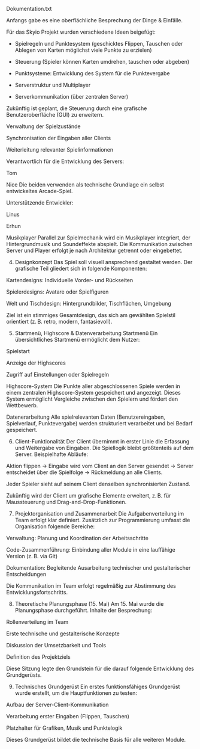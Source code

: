 Dokumentation.txt

Anfangs gabe es eine oberflächliche Besprechung der Dinge & Einfälle.

Für das Skyio Projekt wurden verschiedene Ideen beigefügt: 

- Spielregeln und Punktesystem (geschicktes Flippen, Tauschen oder Ablegen von Karten möglichst viele Punkte zu erzielen)

- Steuerung (Spieler können Karten umdrehen, tauschen oder abgeben)

- Punktsysteme: Entwicklung des System für die Punktevergabe 

- Serverstruktur und Multiplayer 

- Serverkommunikation (über zentralen Server)

Zukünftig ist geplant, die Steuerung durch eine grafische Benutzeroberfläche (GUI) zu erweitern. 




Verwaltung der Spielzustände

Synchronisation der Eingaben aller Clients

Weiterleitung relevanter Spielinformationen

Verantwortlich für die Entwicklung des Servers:

Tom

Nice
Die beiden verwenden als technische Grundlage ein selbst entwickeltes Arcade-Spiel.

Unterstützende Entwickler:

Linus

Erhun

Musikplayer
Parallel zur Spielmechanik wird ein Musikplayer integriert, der Hintergrundmusik und Soundeffekte abspielt. Die Kommunikation zwischen Server und Player erfolgt je nach Architektur getrennt oder eingebettet.

4. Designkonzept
Das Spiel soll visuell ansprechend gestaltet werden. Der grafische Teil gliedert sich in folgende Komponenten:

Kartendesigns: Individuelle Vorder- und Rückseiten

Spielerdesigns: Avatare oder Spielfiguren

Welt und Tischdesign: Hintergrundbilder, Tischflächen, Umgebung

Ziel ist ein stimmiges Gesamtdesign, das sich am gewählten Spielstil orientiert (z. B. retro, modern, fantasievoll).

5. Startmenü, Highscore & Datenverarbeitung
Startmenü
Ein übersichtliches Startmenü ermöglicht dem Nutzer:

Spielstart

Anzeige der Highscores

Zugriff auf Einstellungen oder Spielregeln

Highscore-System
Die Punkte aller abgeschlossenen Spiele werden in einem zentralen Highscore-System gespeichert und angezeigt. Dieses System ermöglicht Vergleiche zwischen den Spielern und fördert den Wettbewerb.

Datenerarbeitung
Alle spielrelevanten Daten (Benutzereingaben, Spielverlauf, Punktevergabe) werden strukturiert verarbeitet und bei Bedarf gespeichert.

6. Client-Funktionalität
Der Client übernimmt in erster Linie die Erfassung und Weitergabe von Eingaben. Die Spiellogik bleibt größtenteils auf dem Server.
Beispielhafte Abläufe:

Aktion flippen → Eingabe wird vom Client an den Server gesendet → Server entscheidet über die Spielfolge → Rückmeldung an alle Clients.

Jeder Spieler sieht auf seinem Client denselben synchronisierten Zustand.

Zukünftig wird der Client um grafische Elemente erweitert, z. B. für Maussteuerung und Drag-and-Drop-Funktionen.

7. Projektorganisation und Zusammenarbeit
Die Aufgabenverteilung im Team erfolgt klar definiert. Zusätzlich zur Programmierung umfasst die Organisation folgende Bereiche:

Verwaltung: Planung und Koordination der Arbeitsschritte

Code-Zusammenführung: Einbindung aller Module in eine lauffähige Version (z. B. via Git)

Dokumentation: Begleitende Ausarbeitung technischer und gestalterischer Entscheidungen

Die Kommunikation im Team erfolgt regelmäßig zur Abstimmung des Entwicklungsfortschritts.

8. Theoretische Planungsphase (15. Mai)
Am 15. Mai wurde die Planungsphase durchgeführt. Inhalte der Besprechung:

Rollenverteilung im Team

Erste technische und gestalterische Konzepte

Diskussion der Umsetzbarkeit und Tools

Definition des Projektziels

Diese Sitzung legte den Grundstein für die darauf folgende Entwicklung des Grundgerüsts.

9. Technisches Grundgerüst
Ein erstes funktionsfähiges Grundgerüst wurde erstellt, um die Hauptfunktionen zu testen:

Aufbau der Server-Client-Kommunikation

Verarbeitung erster Eingaben (Flippen, Tauschen)

Platzhalter für Grafiken, Musik und Punktelogik

Dieses Grundgerüst bildet die technische Basis für alle weiteren Module.

